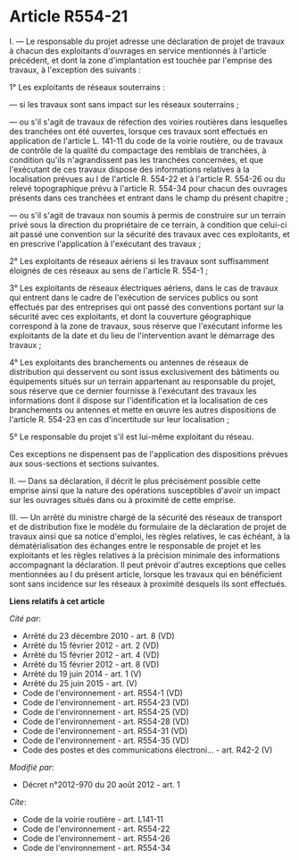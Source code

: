 # Article R554-21

I. ― Le responsable du projet adresse une déclaration de projet de travaux à chacun des exploitants d'ouvrages en service
mentionnés à l'article précédent, et dont la zone d'implantation est touchée par l'emprise des travaux, à l'exception des
suivants : 

1° Les exploitants de réseaux souterrains : 

― si les travaux sont sans impact sur les réseaux souterrains ; 

― ou s'il s'agit de travaux de réfection des voiries routières dans lesquelles des tranchées ont été ouvertes, lorsque ces
travaux sont effectués en application de l'article L. 141-11 du code de la voirie routière, ou de travaux de contrôle de la
qualité du compactage des remblais de tranchées, à condition qu'ils n'agrandissent pas les tranchées concernées, et que
l'exécutant de ces travaux dispose des informations relatives à la localisation prévues au I de l'article R. 554-22 et à
l'article R. 554-26 ou du relevé topographique prévu à l'article R. 554-34 pour chacun des ouvrages présents dans ces
tranchées et entrant dans le champ du présent chapitre ; 

― ou s'il s'agit de travaux non soumis à permis de construire sur un terrain privé sous la direction du propriétaire de ce
terrain, à condition que celui-ci ait passé une convention sur la sécurité des travaux avec ces exploitants, et en prescrive
l'application à l'exécutant des travaux ; 

2° Les exploitants de réseaux aériens si les travaux sont suffisamment éloignés de ces réseaux au sens de l'article R.
554-1 ; 

3° Les exploitants de réseaux électriques aériens, dans le cas de travaux qui entrent dans le cadre de l'exécution de
services publics ou sont effectués par des entreprises qui ont passé des conventions portant sur la sécurité avec ces
exploitants, et dont la couverture géographique correspond à la zone de travaux, sous réserve que l'exécutant informe les
exploitants de la date et du lieu de l'intervention avant le démarrage des travaux ; 

4° Les exploitants des branchements ou antennes de réseaux de distribution qui desservent ou sont issus exclusivement des
bâtiments ou équipements situés sur un terrain appartenant au responsable du projet, sous réserve que ce dernier fournisse à
l'exécutant des travaux les informations dont il dispose sur l'identification et la localisation de ces branchements ou
antennes et mette en œuvre les autres dispositions de l'article R. 554-23 en cas d'incertitude sur leur localisation ; 

5° Le responsable du projet s'il est lui-même exploitant du réseau. 

Ces exceptions ne dispensent pas de l'application des dispositions prévues aux sous-sections et sections suivantes. 

II. ― Dans sa déclaration, il décrit le plus précisément possible cette emprise ainsi que la nature des opérations
susceptibles d'avoir un impact sur les ouvrages situés dans ou à proximité de cette emprise. 

III. ― Un arrêté du ministre chargé de la sécurité des réseaux de transport et de distribution fixe le modèle du formulaire
de la déclaration de projet de travaux ainsi que sa notice d'emploi, les règles relatives, le cas échéant, à la
dématérialisation des échanges entre le responsable de projet et les exploitants et les règles relatives à la précision
minimale des informations accompagnant la déclaration. Il peut prévoir d'autres exceptions que celles mentionnées au I du
présent article, lorsque les travaux qui en bénéficient sont sans incidence sur les réseaux à proximité desquels ils sont
effectués.

**Liens relatifs à cet article**

_Cité par_:

  - Arrêté du 23 décembre 2010 - art. 8 (VD)
  - Arrêté du 15 février 2012 - art. 2 (VD)
  - Arrêté du 15 février 2012 - art. 4 (VD)
  - Arrêté du 15 février 2012 - art. 8 (VD)
  - Arrêté du 19 juin 2014 - art. 1 (V)
  - Arrêté du 25 juin 2015 - art. (V)
  - Code de l'environnement - art. R554-1 (VD)
  - Code de l'environnement - art. R554-23 (VD)
  - Code de l'environnement - art. R554-25 (VD)
  - Code de l'environnement - art. R554-28 (VD)
  - Code de l'environnement - art. R554-31 (VD)
  - Code de l'environnement - art. R554-35 (VD)
  - Code des postes et des communications électroni... - art. R42-2 (V)

_Modifié par_:

  - Décret n°2012-970 du 20 août 2012 - art. 1

_Cite_:

  - Code de la voirie routière - art. L141-11
  - Code de l'environnement - art. R554-22
  - Code de l'environnement - art. R554-26
  - Code de l'environnement - art. R554-34
